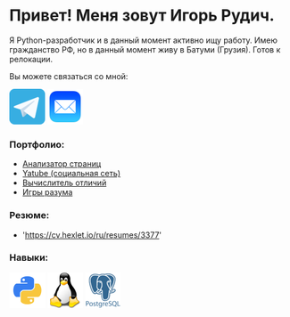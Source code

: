# Привет! Меня зовут Игорь Рудич.

Я Python-разработчик и в данный момент активно ищу работу.
Имею гражданство РФ, но в данный момент живу в Батуми (Грузия). Готов к релокации.

Вы можете связаться со мной:

[!['telegram](https://github.com/Rudich1988/Rudich1988/blob/main/image/telegram_icon_130816.png)](https://t.me/igor_rudich)
[!['email'](https://github.com/Rudich1988/Rudich1988/blob/main/image/Mail_31108.png)](rudi4.clarinet@mail.ru)

### Портфолио:
- [Анализатор страниц](https://github.com/Rudich1988/python-project-83)
- [Yatube (социальная сеть)](https://github.com/Rudich1988/yatube_proj)
- [Вычислитель отличий](https://github.com/Rudich1988/python-project-50)
- [Игры разума](https://github.com/Rudich1988/python-project-49)

### Резюме:
- 'https://cv.hexlet.io/ru/resumes/3377'


### Навыки:
!['Python'](https://github.com/Rudich1988/Rudich1988/blob/main/image/python_18894%20(1).png)
!['Linux](https://github.com/Rudich1988/Rudich1988/blob/main/image/linux_penguin_animal_9362.png)
!['Postgresql'](https://github.com/Rudich1988/Rudich1988/blob/main/image/postgresql_plain_wordmark_logo_icon_146390.png)